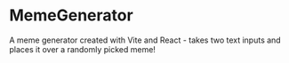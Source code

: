 # MemeGenerator
 A meme generator created with Vite and React - takes two text inputs and places it over a randomly picked meme! 
